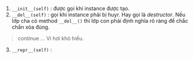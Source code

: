 1. ```__init__(self)```  : được gọi khi instance được tạo.
2. ```__del__(self)``` : gọi khi instance phải bị huyr. Hay gọi là *destructor*. Nếu lớp cha có method ```__del__()``` thì lớp con phải định nghĩa rõ ràng để chắc chắn xóa đúng.
> continue ... Vì hơi khó hiểu.

3. ```__repr__(self)``` : 
<!--stackedit_data:
eyJoaXN0b3J5IjpbMTQ1ODQ3OTQxLC05NTQ2NjQ2MjJdfQ==
-->